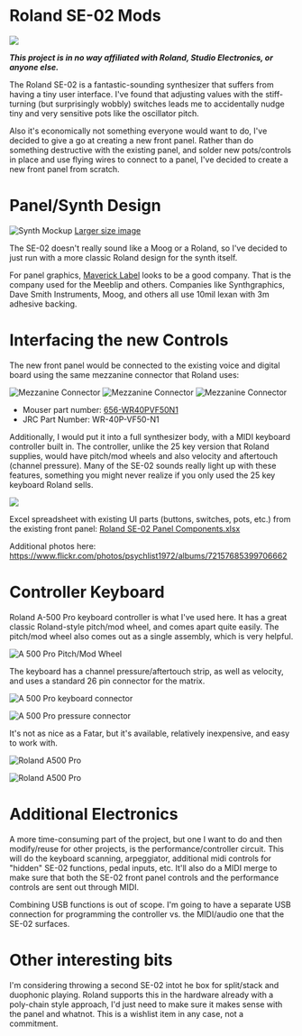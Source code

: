 # Roland SE-02 Mods

![](https://c1.staticflickr.com/5/4470/23565982808_7e845ae9a8_c.jpg)

___This project is in no way affiliated with Roland, Studio Electronics, or anyone else.___

The Roland SE-02 is a fantastic-sounding synthesizer that suffers from having a tiny user interface. I've found that adjusting values with the stiff-turning (but surprisingly wobbly) switches leads me to accidentally nudge tiny and very sensitive pots like the oscillator pitch. 

Also it's economically not something everyone would want to do, I've decided to give a go at creating a new front panel. Rather than do something destructive with the existing panel, and solder new pots/controls in place and use flying wires to connect to a panel, I've decided to create a new front panel from scratch.

# Panel/Synth Design

![Synth Mockup](https://c1.staticflickr.com/5/4447/37836820012_5bb31beed7_b.jpg)
[Larger size image](https://www.flickr.com/photos/psychlist1972/37836820012/)

The SE-02 doesn't really sound like a Moog or a Roland, so I've decided to just run with a more classic Roland design for the synth itself.


For panel graphics, [Maverick Label](https://www.mavericklabel.com/products/graphic-overlay.html) looks to be a good company. That is the company used for the Meeblip and others. Companies like Synthgraphics, Dave Smith Instruments, Moog, and others all use 10mil lexan with 3m adhesive backing.

# Interfacing the new Controls

The new front panel would be connected to the existing voice and digital board using the same mezzanine connector that Roland uses:

![Mezzanine Connector](https://c1.staticflickr.com/5/4397/37350883412_9683ebab33_c.jpg)
![Mezzanine Connector](https://c1.staticflickr.com/5/4467/23566663928_13495e024c_c.jpg)
![Mezzanine Connector](https://c1.staticflickr.com/5/4421/36748155763_2c035b64df_c.jpg)

* Mouser part number: [656-WR40PVF50N1](http://www.mouser.com/ProductDetail/JAE-Electronics/WR-40P-VF50-N1/)
* JRC Part Number: WR-40P-VF50-N1

Additionally, I would put it into a full synthesizer body, with a MIDI keyboard controller built in. The controller, unlike the 25 key version that Roland supplies, would have pitch/mod wheels and also velocity and aftertouch (channel pressure). Many of the SE-02 sounds really light up with these features, something you might never realize if you only used the 25 key keyboard Roland sells.

![](https://c1.staticflickr.com/5/4371/37371051356_6557153450_c.jpg)

Excel spreadsheet with existing UI parts (buttons, switches, pots, etc.) from the existing front panel:
[Roland SE-02 Panel Components.xlsx](Existing%20Panel/Roland%20SE-02%20Panel%20Components.xlsx)

Additional photos here:
https://www.flickr.com/photos/psychlist1972/albums/72157685399706662



# Controller Keyboard

Roland A-500 Pro keyboard controller is what I've used here. It has a great classic Roland-style pitch/mod wheel, and comes apart quite easily. The pitch/mod wheel also comes out as a single assembly, which is very helpful.

![A 500 Pro Pitch/Mod Wheel](https://c1.staticflickr.com/5/4503/37114598463_f2aa383f5a_c.jpg)

The keyboard has a channel pressure/aftertouch strip, as well as velocity, and uses a standard 26 pin connector for the matrix.

![A 500 Pro keyboard connector](https://c1.staticflickr.com/5/4469/37114599083_096e0c9b29_c.jpg)

![A 500 Pro pressure connector](https://c1.staticflickr.com/5/4502/37735480516_29e924a5a1_c.jpg)

It's not as nice as a Fatar, but it's available, relatively inexpensive, and easy to work with.

![Roland A500 Pro](https://c1.staticflickr.com/5/4370/37161393360_3656193bc2_c.jpg)

![Roland A500 Pro](https://c1.staticflickr.com/5/4416/23566572048_f228d71372_c.jpg)

# Additional Electronics

A more time-consuming part of the project, but one I want to do and then modify/reuse for other projects, is the performance/controller circuit. This will do the keyboard scanning, arpeggiator, additional midi controls for "hidden" SE-02 functions, pedal inputs, etc. It'll also do a MIDI merge to make sure that both the SE-02 front panel controls and the performance controls are sent out through MIDI.

Combining USB functions is out of scope. I'm going to have a separate USB connection for programming the controller vs. the MIDI/audio one that the SE-02 surfaces.

# Other interesting bits

I'm considering throwing a second SE-02 intot he box for split/stack and duophonic playing. Roland supports this in the hardware already with a poly-chain style approach, I'd just need to make sure it makes sense with the panel and whatnot. This is a wishlist item in any case, not a commitment. 


